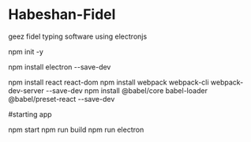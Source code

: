 # Habeshan-Fidel

geez fidel typing software using electronjs

npm init -y

npm install electron --save-dev

npm install react react-dom
npm install webpack webpack-cli webpack-dev-server --save-dev
npm install @babel/core babel-loader @babel/preset-react --save-dev

#starting app

npm start
npm run build
npm run electron
